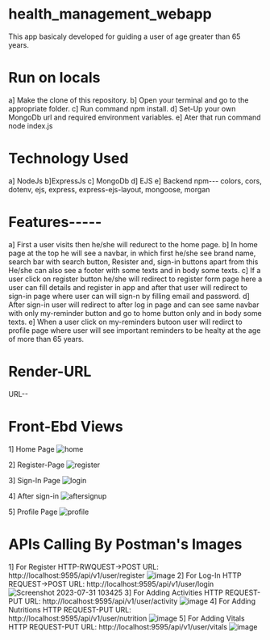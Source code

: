 # health_management_webapp
  This app basicaly developed for guiding a user of age greater than 65 years.
# Run on locals
  a] Make the clone of this repository.
  b] Open your terminal and go to the appropriate folder.
  c] Run command npm install.
  d] Set-Up your own MongoDb url and required environment variables.
  e] Ater that run command node index.js
# Technology Used
  a] NodeJs
  b]ExpressJs
  c] MongoDb
  d] EJS
  e] Backend npm--- colors, cors, dotenv, ejs, express, express-ejs-layout, mongoose, morgan
# Features-----
   a] First a user visits then he/she will redurect to the home page.
   b] In home page at the top he will see a navbar, in which first he/she see brand name, search bar with search button, Resister and, sign-in buttons apart from this
      He/she can also see a footer with some texts and in body some texts.
  c] If a user click on register button he/she will redirect to register form page here a user can fill details and register in app and after that user will redirect 
     to sign-in page where user can will sign-n by filling email and password.
  d] After sign-in user will redirect to after log in page and can see same navbar with only my-reminder button and go to home button only and in body some texts.
  e] When a user click on my-reminders butoon user will redirct to profile page where user will see important reminders to be healty at the age of more than 65 years.
# Render-URL
  URL--
# Front-Ebd Views
 1] Home Page
 ![home](https://github.com/manisha2607/Kratin_Asignment/assets/126694907/007ad3eb-791b-4d1e-b3ae-56554c0d6b70)

 2] Register-Page
 ![register](https://github.com/manisha2607/Kratin_Asignment/assets/126694907/e0ac66f9-1ef1-4bdf-bfe9-7848065fd515)

 3] Sign-In Page
![login](https://github.com/manisha2607/Kratin_Asignment/assets/126694907/08da5a0e-4be8-4e44-b4dd-8a8bbd6d800f)

 4] After sign-in
![aftersignup](https://github.com/manisha2607/Kratin_Asignment/assets/126694907/b46ca57c-9f5f-4237-bd4e-0fc28617920c)


 5] Profile Page
![profile](https://github.com/manisha2607/Kratin_Asignment/assets/126694907/4f118158-fe58-486b-a2b4-22cf9e4205cd)


# APIs Calling By Postman's Images
 1] For Register HTTP-RWQUEST->POST URL: http://localhost:9595/api/v1/user/register
 ![image](https://github.com/vaidyahimanshu502/health_management_webapp/assets/76218691/aea38590-0e0a-4ec0-8b3e-40ae1413c0f2)
 2] For Log-In HTTP REQUEST->POST URL: http://localhost:9595/api/v1/user/login
 ![Screenshot 2023-07-31 103425](https://github.com/vaidyahimanshu502/health_management_webapp/assets/76218691/6ada05d2-4a8f-4deb-8bf0-1df857985912)
 3] For Adding Activities HTTP REQUEST-PUT URL: http://localhost:9595/api/v1/user/activity
 ![image](https://github.com/vaidyahimanshu502/health_management_webapp/assets/76218691/6e894872-a962-4f7b-8c9e-204d7a0445b8)
 4] For Adding Nutritions HTTP REQUEST-PUT URL: http://localhost:9595/api/v1/user/nutrition
 ![image](https://github.com/vaidyahimanshu502/health_management_webapp/assets/76218691/31f3eb30-a0c4-4d63-8785-edd76c0619e6)
 5] For Adding Vitals HTTP REQUEST-PUT URL: http://localhost:9595/api/v1/user/vitals
 ![image](https://github.com/vaidyahimanshu502/health_management_webapp/assets/76218691/1d71551d-3b1a-45b5-a255-98b50546553a)










